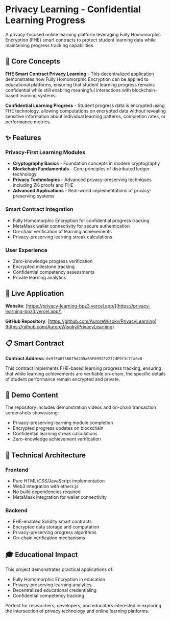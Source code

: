# Privacy Learning - Confidential Learning Progress

A privacy-focused online learning platform leveraging Fully Homomorphic Encryption (FHE) smart contracts to protect student learning data while maintaining progress tracking capabilities.

## 🔐 Core Concepts

**FHE Smart Contract Privacy Learning** - This decentralized application demonstrates how Fully Homomorphic Encryption can be applied to educational platforms, ensuring that student learning progress remains confidential while still enabling meaningful interactions with blockchain-based learning systems.

**Confidential Learning Progress** - Student progress data is encrypted using FHE technology, allowing computations on encrypted data without revealing sensitive information about individual learning patterns, completion rates, or performance metrics.

## ✨ Features

### Privacy-First Learning Modules
- **Cryptography Basics** - Foundation concepts in modern cryptography
- **Blockchain Fundamentals** - Core principles of distributed ledger technology
- **Privacy Technologies** - Advanced privacy-preserving techniques including ZK-proofs and FHE
- **Advanced Applications** - Real-world implementations of privacy-preserving systems

### Smart Contract Integration
- Fully Homomorphic Encryption for confidential progress tracking
- MetaMask wallet connectivity for secure authentication
- On-chain verification of learning achievements
- Privacy-preserving learning streak calculations

### User Experience
- Zero-knowledge progress verification
- Encrypted milestone tracking
- Confidential competency assessments
- Private learning analytics

## 🎯 Live Application

**Website**: [https://privacy-learning-bpz3.vercel.app/](https://privacy-learning-bpz3.vercel.app/)

**GitHub Repository**: [https://github.com/AuroreWisoky/PrivacyLearning](https://github.com/AuroreWisoky/PrivacyLearning)

## 📋 Smart Contract

**Contract Address**: `0x9fE46736679d2D9a65F0992F2272dE9f3c7fa6e0`

This contract implements FHE-based learning progress tracking, ensuring that while learning achievements are verifiable on-chain, the specific details of student performance remain encrypted and private.

## 🎥 Demo Content

The repository includes demonstration videos and on-chain transaction screenshots showcasing:
- Privacy-preserving learning module completion
- Encrypted progress updates on blockchain
- Confidential learning streak calculations
- Zero-knowledge achievement verification

## 🔧 Technical Architecture

### Frontend
- Pure HTML/CSS/JavaScript implementation
- Web3 integration with ethers.js
- No build dependencies required
- MetaMask integration for wallet connectivity

### Backend
- FHE-enabled Solidity smart contracts
- Encrypted data storage and computation
- Privacy-preserving progress algorithms
- On-chain verification mechanisms

## 🎓 Educational Impact

This project demonstrates practical applications of:
- Fully Homomorphic Encryption in education
- Privacy-preserving learning analytics
- Decentralized educational credentialing
- Confidential competency tracking

Perfect for researchers, developers, and educators interested in exploring the intersection of privacy technology and online learning platforms.